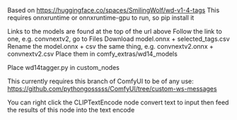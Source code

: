 Based on https://huggingface.co/spaces/SmilingWolf/wd-v1-4-tags
This requires onnxruntime or onnxruntime-gpu to run, so pip install it

Links to the models are found at the top of the url above
Follow the link to one, e.g. convnextv2, go to Files
Download model.onnx + selected_tags.csv 
Rename the model.onnx + csv the same thing, e.g. convnextv2.onnx + convnextv2.csv
Place them in comfy_extras/wd14_models

Place wd14tagger.py in custom_nodes

This currently requires this branch of ComfyUI to be of any use:
https://github.com/pythongosssss/ComfyUI/tree/custom-ws-messages

You can right click the CLIPTextEncode node
convert text to input
then feed the results of this node into the text encode
